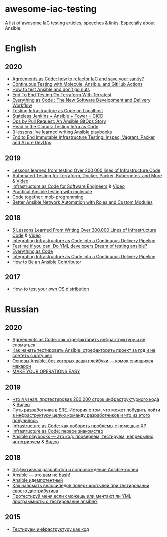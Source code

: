 # awesome-iac-testing
A list of awesome IaC testing articles, speeches &amp; links. Especially about Ansible.

# English
## 2020
* [Agreements as Code: how to refactor IaC and save your sanity?](https://www.goncharov.xyz/it/aac-en.html)
* [Continuous Testing with Molecule, Ansible, and GitHub Actions](https://www.youtube.com/watch?v=93urFkaJQ44)
* [How to test Ansible and don’t go nuts](http://www.goncharov.xyz/it/ansible-testing-en.html)
* [End To End Testing On Terraform With Terratest](https://www.youtube.com/watch?v=PlzL6Bv2fSA)
* [Everything as Code : The New Software Development and Delivery Workflow](https://www.youtube.com/watch?v=94uNeNK_5VM)
* [Testing Infrastructure as Code on Localhost](https://www.youtube.com/watch?v=Ru_K_CWy8F4)
* [Stateless Jenkins + Ansible + Tower = CICD](https://www.youtube.com/watch?v=mvULMRnwmlg)
* [Ops by Pull Request: An Ansible GitOps Story](https://www.youtube.com/watch?v=87Tag9wyfs8)
* [Head in the Clouds: Testing Infra as Code](https://www.youtube.com/watch?v=wYEffa1q6eU)
* [3 lessons I've learned writing Ansible playbooks](https://opensource.com/article/20/1/ansible-playbooks-lessons)
* [End to End Immutable Infrastructure Testing: Inspec, Vagrant, Packer and Azure DevOps](https://www.youtube.com/watch?v=vNiZbAkomr4)

## 2019
* [Lessons learned from testing Over 200,000 lines of Infrastructure Code](http://www.goncharov.xyz/it/200k_iac.html)
* [Automated Testing for Terraform, Docker, Packer, Kubernetes, and More](https://www.slideshare.net/brikis98/how-to-test-infrastructure-code-automated-testing-for-terraform-kubernetes-docker-packer-and-more) & [Video](https://www.infoq.com/presentations/automated-testing-terraform-docker-packer)
* [Infrastructure as Code for Software Engineers](https://www.hashicorp.com/resources/terraform-at-starbucks-infrastructure-as-code-for-software-engineers) & [Video](https://www.youtube.com/watch?v=2zrhcyv9Yiw)
* [Practical Ansible testing with molecule](https://www.ansible.com/practical-ansible-testing-with-molecule)
* [Code together: mob-programming](https://www.ansible.com/code-together-mob-programming)
* [Better Ansible Network Automation with Roles and Custom Modules](https://www.youtube.com/watch?v=gWM68qAfg8Y)

## 2018
* [5 Lessons Learned From Writing Over 300,000 Lines of Infrastructure Code](https://www.hashicorp.com/resources/lessons-learned-300000-lines-code) & [Video](https://www.youtube.com/watch?v=RTEgE2lcyk4)
* [Integrating Infrastructure as Code into a Continuous Delivery Pipeline](https://www.youtube.com/watch?v=wTunI1mZyp8)
* [Test me if you can. Do YML developers Dream of testing ansible?](http://www.goncharov.xyz/it/test-ansible-roles-via-testkitchen-inside-hyperv.html)
* [Everything as Code](https://www.youtube.com/watch?v=HcmPi7-IVQo)
* [Integrating Infrastructure as Code into a Continuous Delivery Pipeline](https://www.youtube.com/watch?v=wTunI1mZyp8)
* [How to Be an Ansible Contributor](https://www.youtube.com/watch?v=VAbnJcyIMYA)

## 2017
* [How-to test your own OS distribution](http://www.goncharov.xyz/it/how-to-test-custom-os-distr.html)

# Russian
## 2020
* [Agreements as Code: как отрефакторить инфраструктуру и не сломаться](https://www.goncharov.xyz/it/aac-ru.html)
* [Как начать тестировать Ansible, отрефакторить проект за год и не слететь с катушек](http://www.goncharov.xyz/it/ansible-testing-ru.html)
* [Основы Ansible, без которых ваши плейбуки — комок слипшихся макарон](https://habr.com/en/post/508762/)
* [MAKE YOUR OPERATIONS EASY](https://www.youtube.com/watch?v=LlIqNLY9OTc)

## 2019
* [Что я узнал, протестировав 200 000 строк инфраструктурного кода](http://www.goncharov.xyz/it/200k_iac.html) & [Видео](https://www.youtube.com/watch?v=W53jMaebVJw)
* [Путь разработчика в SRE. История о том, что может побудить пойти в инфраструктуру целую команду разработчиков и что из этого получилось](http://devopsconf.io/moscow/2019/abstracts/5575)
* [Infrastructure as Code: как побороть проблемы с помощью XP](https://habr.com/en/company/dodopizzaio/blog/470620/)
* [Infrastructure as Code: первое знакомство](https://habr.com/en/company/dodopizzadev/blog/465137/)
* [Ansible playbooks — это код: проверяем, тестируем, непрерывно интегрируем](https://habr.com/en/post/488966/) & [Видео](https://www.youtube.com/watch?v=UkP0PGMbWxY)

## 2018
* [Эффективная разработка и сопровождение Ansible-ролей](https://www.youtube.com/watch?v=IzJsBUPXfkE)
* [Ansible — это вам не bash!](https://www.youtube.com/watch?v=LApKSi5tUYo)
* [Ansible идемпотентный](https://www.youtube.com/watch?v=1-lRS05NrLc)
* [Как наломать велосипедов поверх костылей при тестировании своего дистрибутива](https://habr.com/post/342216/)
* [Протестируй меня если сможешь или мечтают ли YML программисты о тестирование ansible?](http://www.goncharov.xyz/it/test-ansible-roles-via-testkitchen-inside-hyperv.html)

## 2015
* [Тестируем инфраструктуру как код](http://rootconf.ru/2015/abstracts/1761)
